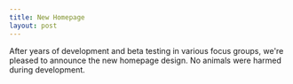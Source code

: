```yaml
---
title: New Homepage
layout: post
---
```


After years of development and beta testing in various focus groups, we're
pleased to announce the new homepage design. No animals were harmed during
development.
